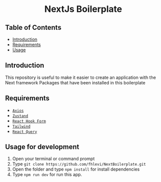 <h1 align='center'>NextJs Boilerplate</h1>

## Table of Contents

- [Introduction](#introduction)
- [Requirements](#requirements)
- [Usage](#usage-for-development)

## Introduction
This repository is useful to make it easier to create an application with the Next framework
Packages that have been installed in this boilerplate 

## Requirements
* [`Axios`](https://github.com/axios/axios)
* [`Zustand`](https://github.com/pmndrs/zustand)
* [`React Hook Form`](https://react-hook-form.com)
* [`Tailwind`](https://tailwindcss.com/docs/installation)
* [`React Query`](https://react-query.tanstack.com)

## Usage for development
1. Open your terminal or command prompt
2. Type `git clone https://github.com/fhlevi/NextBoilerplate.git`
3. Open the folder and type `npm install` for install dependencies
6. Type `npm run dev` for run this app.

